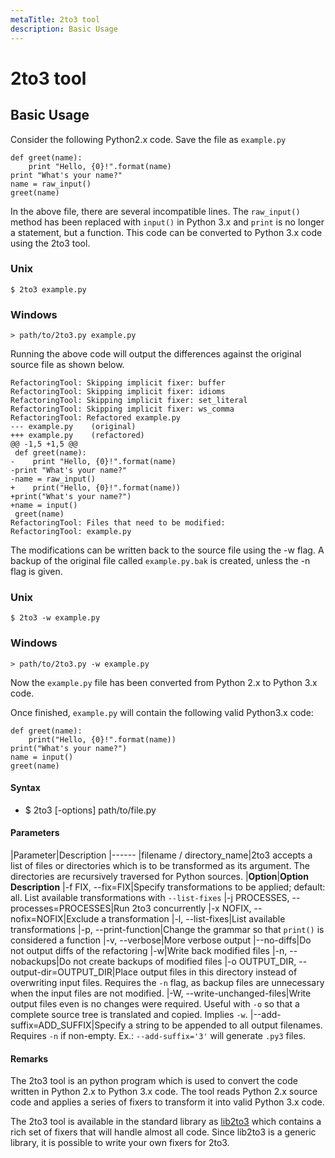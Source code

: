 ```yaml
---
metaTitle: 2to3 tool
description: Basic Usage
---
```


# 2to3 tool




## Basic Usage


Consider the following Python2.x code. Save the file as `example.py`

```
def greet(name):
    print "Hello, {0}!".format(name)
print "What's your name?"
name = raw_input()
greet(name)

```

In the above file, there are several incompatible lines. The `raw_input()` method has been replaced with `input()` in Python 3.x and `print` is no longer a statement, but a function. This code can be converted to Python 3.x code using the 2to3 tool.

### Unix

```
$ 2to3 example.py

```

### Windows

```
> path/to/2to3.py example.py

```

Running the above code will output the differences against the original source file as shown below.

```
RefactoringTool: Skipping implicit fixer: buffer
RefactoringTool: Skipping implicit fixer: idioms
RefactoringTool: Skipping implicit fixer: set_literal
RefactoringTool: Skipping implicit fixer: ws_comma
RefactoringTool: Refactored example.py
--- example.py    (original)
+++ example.py    (refactored)
@@ -1,5 +1,5 @@
 def greet(name):
-    print "Hello, {0}!".format(name)
-print "What's your name?"
-name = raw_input()
+    print("Hello, {0}!".format(name))
+print("What's your name?")
+name = input()
 greet(name)
RefactoringTool: Files that need to be modified:
RefactoringTool: example.py

```

The modifications can be written back to the source file using the -w flag. A backup of the original file called `example.py.bak` is created, unless the -n flag is given.

### Unix

```
$ 2to3 -w example.py

```

### Windows

```
> path/to/2to3.py -w example.py

```

Now the `example.py` file has been converted from Python 2.x to Python 3.x code.

Once finished, `example.py` will contain the following valid Python3.x code:

```
def greet(name):
    print("Hello, {0}!".format(name))
print("What's your name?")
name = input()
greet(name)

```



#### Syntax


- $ 2to3 [-options] path/to/file.py



#### Parameters


|Parameter|Description
|------
|filename / directory_name|2to3 accepts a list of files or directories which is to be transformed as its argument. The directories are recursively traversed for Python sources.
|**Option**|**Option Description**
|-f FIX, --fix=FIX|Specify transformations to be applied; default: all. List available transformations with `--list-fixes`
|-j PROCESSES, --processes=PROCESSES|Run 2to3 concurrently
|-x NOFIX, --nofix=NOFIX|Exclude a transformation
|-l, --list-fixes|List available transformations
|-p, --print-function|Change the grammar so that `print()` is considered a function
|-v, --verbose|More verbose output
|--no-diffs|Do not output diffs of the refactoring
|-w|Write back modified files
|-n, --nobackups|Do not create backups of modified files
|-o OUTPUT_DIR, --output-dir=OUTPUT_DIR|Place output files in this directory instead of overwriting input files. Requires the `-n` flag, as backup files are unnecessary when the input files are not modified.
|-W, --write-unchanged-files|Write output files even is no changes were required. Useful with `-o` so that a complete source tree is translated and copied. Implies `-w`.
|--add-suffix=ADD_SUFFIX|Specify a string to be appended to all output filenames. Requires `-n` if non-empty. Ex.: `--add-suffix='3'` will generate `.py3` files.



#### Remarks


The 2to3 tool is an python program which is used to convert the code written in Python 2.x to Python 3.x code. The tool reads Python 2.x source code and applies a series of fixers to transform it into valid Python 3.x code.

The 2to3 tool is available in the standard library as [lib2to3](https://docs.python.org/2/library/2to3.html#module-lib2to3) which contains a rich set of fixers that will handle almost all code. Since lib2to3 is a generic library, it is possible to write your own fixers for 2to3.

